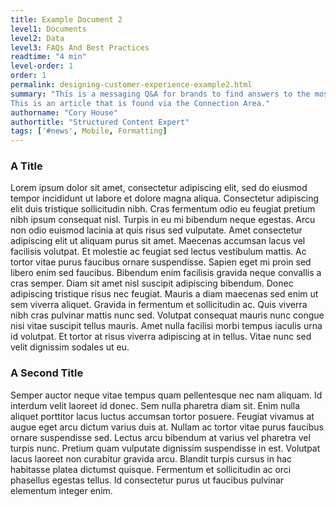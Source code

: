 ```yaml
---
title: Example Document 2
level1: Documents
level2: Data
level3: FAQs And Best Practices
readtime: "4 min"
level-order: 1
order: 1
permalink: designing-customer-experience-example2.html
summary: "This is a messaging Q&A for brands to find answers to the most common questions about messaging.
This is an article that is found via the Connection Area."
authorname: "Cory House"
authortitle: "Structured Content Expert"
tags: ['#news', Mobile, Formatting]
---
```


### A Title

Lorem ipsum dolor sit amet, consectetur adipiscing elit, sed do eiusmod tempor incididunt ut labore et dolore magna aliqua. Consectetur adipiscing elit duis tristique sollicitudin nibh. Cras fermentum odio eu feugiat pretium nibh ipsum consequat nisl. Turpis in eu mi bibendum neque egestas. Arcu non odio euismod lacinia at quis risus sed vulputate. Amet consectetur adipiscing elit ut aliquam purus sit amet. Maecenas accumsan lacus vel facilisis volutpat. Et molestie ac feugiat sed lectus vestibulum mattis. Ac tortor vitae purus faucibus ornare suspendisse. Sapien eget mi proin sed libero enim sed faucibus. Bibendum enim facilisis gravida neque convallis a cras semper. Diam sit amet nisl suscipit adipiscing bibendum. Donec adipiscing tristique risus nec feugiat. Mauris a diam maecenas sed enim ut sem viverra aliquet. Gravida in fermentum et sollicitudin ac. Quis viverra nibh cras pulvinar mattis nunc sed. Volutpat consequat mauris nunc congue nisi vitae suscipit tellus mauris. Amet nulla facilisi morbi tempus iaculis urna id volutpat. Et tortor at risus viverra adipiscing at in tellus. Vitae nunc sed velit dignissim sodales ut eu.

### A Second Title

Semper auctor neque vitae tempus quam pellentesque nec nam aliquam. Id interdum velit laoreet id donec. Sem nulla pharetra diam sit. Enim nulla aliquet porttitor lacus luctus accumsan tortor posuere. Feugiat vivamus at augue eget arcu dictum varius duis at. Nullam ac tortor vitae purus faucibus ornare suspendisse sed. Lectus arcu bibendum at varius vel pharetra vel turpis nunc. Pretium quam vulputate dignissim suspendisse in est. Volutpat lacus laoreet non curabitur gravida arcu. Blandit turpis cursus in hac habitasse platea dictumst quisque. Fermentum et sollicitudin ac orci phasellus egestas tellus. Id consectetur purus ut faucibus pulvinar elementum integer enim.
